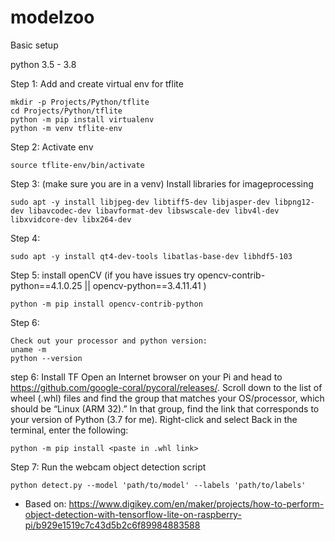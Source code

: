 # modelzoo

Basic setup

python 3.5 - 3.8

Step 1: Add and create virtual env for tflite
```
mkdir -p Projects/Python/tflite
cd Projects/Python/tflite
python -m pip install virtualenv
python -m venv tflite-env
```

Step 2: Activate env
```
source tflite-env/bin/activate
```

Step 3: (make sure you are in a venv) Install libraries for imageprocessing
```
sudo apt -y install libjpeg-dev libtiff5-dev libjasper-dev libpng12-dev libavcodec-dev libavformat-dev libswscale-dev libv4l-dev libxvidcore-dev libx264-dev
```
Step 4: 
```
sudo apt -y install qt4-dev-tools libatlas-base-dev libhdf5-103 
```

Step 5: install openCV (if you have issues try opencv-contrib-python==4.1.0.25 || opencv-python==3.4.11.41 )
```
python -m pip install opencv-contrib-python 
```

Step 6:
```
Check out your processor and python version:
uname -m
python --version
```

step 6: Install TF
Open an Internet browser on your Pi and head to https://github.com/google-coral/pycoral/releases/. Scroll down to the list of wheel (.whl) files and find the group that matches your OS/processor, which should be “Linux (ARM 32).” In that group, find the link that corresponds to your version of Python (3.7 for me). Right-click and select 
Back in the terminal, enter the following:
```
python -m pip install <paste in .whl link>
```

Step 7: Run the webcam object detection script
```
python detect.py --model 'path/to/model' --labels 'path/to/labels'
```

* Based on:
https://www.digikey.com/en/maker/projects/how-to-perform-object-detection-with-tensorflow-lite-on-raspberry-pi/b929e1519c7c43d5b2c6f89984883588

